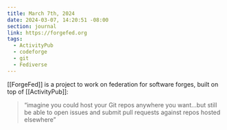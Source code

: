 ```yaml
---
title: March 7th, 2024
date: 2024-03-07, 14:20:51 -08:00
section: journal
link: https://forgefed.org
tags:
  - ActivityPub
  - codeforge
  - git
  - Fediverse
---
```

[[ForgeFed]] is a project to work on federation for software forges, built on top of [[ActivityPub]]:

> “imagine you could host your Git repos anywhere you want…but still be able to open issues and submit pull requests against repos hosted elsewhere”